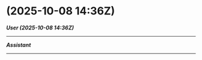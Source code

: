 <!-- Generated by SpecStory -->

<!-- vscode Session 4c643a50-a403-4914-9b8a-9bd277eece03 (2025-10-08 14:36Z) -->

#  (2025-10-08 14:36Z)

_**User (2025-10-08 14:36Z)**_



---

_**Assistant**_



---

